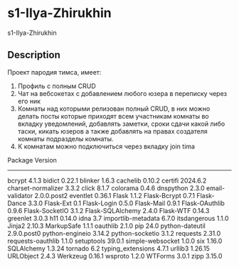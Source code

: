 # s1-Ilya-Zhirukhin
s1-Ilya-Zhirukhin 
## Description
Проект пародия тимса, имеет:
1. Профиль с полным CRUD
2. Чат на вебсокетах с добавлением любого юзера в переписку через его ник
3. Комнаты над которыми релизован полный CRUD, в них можно делать посты которые приходят всем участникам комнаты во вкладку уведомлений, добавлять заметки, сроки сдачи какой либо таски, кикать юзеров а также добавлять на правах создателя комнаты подразделы комнаты.
4. К комнатам можно подключиться через вкладку join tima 

 


Package            Version
------------------ -----------
bcrypt             4.1.3
bidict             0.22.1
blinker            1.6.3
cachelib           0.10.2
certifi            2024.6.2
charset-normalizer 3.3.2
click              8.1.7
colorama           0.4.6
dnspython          2.3.0
email-validator    2.0.0.post2
eventlet           0.36.1
Flask              1.1.2
Flask-Bcrypt       0.7.1
Flask-Dance        3.3.0
Flask-Ext          0.1
Flask-Login        0.5.0
Flask-Mail         0.9.1
Flask-OAuthlib     0.9.6
Flask-SocketIO     3.1.2
Flask-SQLAlchemy   2.4.0
Flask-WTF          0.14.3
greenlet           3.0.3
h11                0.14.0
idna               3.7
importlib-metadata 6.7.0
itsdangerous       1.1.0
Jinja2             2.10.3
MarkupSafe         1.1.1
oauthlib           2.1.0
pip                24.0
python-dateutil    2.9.0.post0
python-engineio    3.14.2
python-socketio    3.1.2
requests           2.31.0
requests-oauthlib  1.1.0
setuptools         39.0.1
simple-websocket   1.0.0
six                1.16.0
SQLAlchemy         1.3.24
tornado            6.2
typing_extensions  4.7.1
urllib3            1.26.15
URLObject          2.4.3
Werkzeug           0.16.1
wsproto            1.2.0
WTForms            3.0.1
zipp               3.15.0